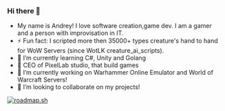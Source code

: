 ### Hi there 👋

- My name is Andrey! I love software creation,game dev. I am a gamer and a person with improvisation in IT.
- ⚡ Fun fact: I scripted more then 35000+ types creature's hand to hand for WoW Servers (since WotLK creature_ai_scripts).
- 🌱 I’m currently learning C#, Unity and Golang
- 💬 CEO of PixelLab studio, that build games
- 🔭 I’m currently working on Warhammer Online Emulator and World of Warcraft Servers!
- 👯 I’m looking to collaborate on my projects!

<a href="https://roadmap.sh"><img src="https://roadmap.sh/card/wide/6658d101b998f3b3c7f84680?variant=dark" alt="roadmap.sh"/></a>


<!--
**cooler-SAI/cooler-SAI** is a ✨ _special_ ✨ repository because its `README.md` (this file) appears on your GitHub profile.

Here are some ideas to get you started:

- 🔭 I’m currently working on World of Warcraft Servers and WAR Online!

- 👯 I’m looking to collaborate on ...
- 🤔 I’m looking for help with ...
- 💬 Ask me about ...
- 📫 How to reach me: ...
- 😄 Pronouns: ...
- ⚡ Fun fact: ...
-->
